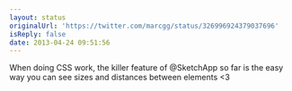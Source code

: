 ```yaml
---
layout: status
originalUrl: 'https://twitter.com/marcgg/status/326996924379037696'
isReply: false
date: 2013-04-24 09:51:56
---
```


When doing CSS work, the killer feature of @SketchApp so far is the easy way you can see sizes and distances between elements &lt;3
